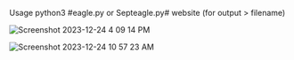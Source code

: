 Usage python3 #eagle.py or Septeagle.py# website (for output > filename)

![Screenshot 2023-12-24 4 09 14 PM](https://github.com/777388/ArchiveEntropyDetectionSet/assets/96343159/0d6743f7-ac6f-4cc2-8d21-b6adbdc00710)

![Screenshot 2023-12-24 10 57 23 AM](https://github.com/777388/ArchiveEntropyDetectionSet/assets/96343159/6c0b2449-13a7-4127-9af0-7afad57bff84)


